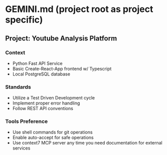 # GEMINI.md (project root as project specific)

## Project: Youtube Analysis Platform

### Context
- Python Fast API Service
- Basic Create-React-App frontend w/ Typescript
- Local PostgreSQL database

### Standards
- Utilize a Test Driven Development cycle
- Implement proper error handling
- Follow REST API conventions

### Tools Preference
- Use shell commands for git operations
- Enable auto-accept for safe operations
- Use context7 MCP server any time you need documentation for external services
